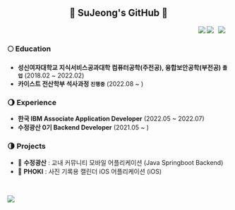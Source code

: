 <h2 align=center>🌊 SuJeong's GitHub 🌊</h2>

<div>
  <a href="https://sio2whocode.tistory.com/">
<img
src="http://img.shields.io/badge/-Tech%20Blog-655ced?style=flat&logo=github&link=https://sio2whocode.tistory.com/"
style="height : auto; margin-left : 10px; margin-right : 10px;" align="right"/>
</a>
  <img src="https://hits.seeyoufarm.com/api/count/incr/badge.svg?url=https%3A%2F%2Fgithub.com%2Fsio2whocodes&count_bg=%234A75FF&title_bg=%23FDFDFC&icon=&icon_color=%23E7E7E7&title=%F0%9F%91%8B&edge_flat=true" align="right" />
  <a href="https://solved.ac/fltcy2039"><img src="http://mazassumnida.wtf/api/mini/generate_badge?boj=fltcy2039" align="right" /></a>
</div>

<br/>

### 🌕 Education
- **성신여자대학교 지식서비스공과대학 컴퓨터공학(주전공), 융합보안공학(부전공) `졸업`** (2018.02 ~ 2022.02)<br/>
- **카이스트 전산학부 석사과정 `진행중`** (2022.08 ~ )<br/>

### 🌖 Experience
- **한국 IBM Associate Application Developer** (2022.05 ~ 2022.07)<br/>
- **수정광산 0기 Backend Developer** (2021.05 ~ )<br/>

### 🌗 Projects
- 🔮 **수정광산** : 교내 커뮤니티 모바일 어플리케이션 (Java Springboot Backend)<br/>
- 🦋 **PHOKI** : 사진 기록용 캘린더 iOS 어플리케이션 (iOS)<br/>

<br/>
<p align=center>
  <img src="http://mazassumnida.wtf/api/generate_badge?boj=fltcy2039" align="left" />
</p>
